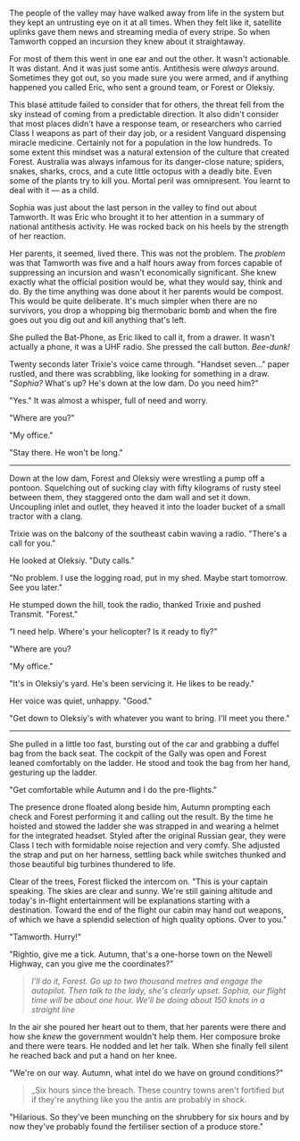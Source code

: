 The people of the valley may have walked away from life in the system but they kept an untrusting eye on it at all times. When they felt like it, satellite uplinks gave them news and streaming media of every stripe. So when Tamworth copped an incursion they knew about it straightaway. 

For most of them this went in one ear and out the other. It wasn't actionable. It was distant. And it was just some antis. Antithesis were _always_ around. Sometimes they got out, so you made sure you were armed, and if anything happened you called Eric, who sent a ground team, or Forest or Oleksiy.

This blas&eacute; attitude failed to consider that for others, the threat fell from the sky instead of coming from a predictable direction. It also didn't consider that most places didn't have a response team, or researchers who carried Class I weapons as part of their day job, or a resident Vanguard dispensing miracle medicine. Certainly not for a population in the low hundreds. To some extent this mindset was a natural extension of the culture that created Forest. Australia was always infamous for its danger-close nature; spiders, snakes, sharks, crocs, and a cute little octopus with a deadly bite. Even some of the plants try to kill you. Mortal peril was omnipresent. You learnt to deal with it &mdash; as a child.

Sophia was just about the last person in the valley to find out about Tamworth. It was Eric who brought it to her attention in a summary of national antithesis activity. He was rocked back on his heels by the strength of her reaction.

Her parents, it seemed, lived there. This was not the problem. The _problem_ was that Tamworth was five and a half hours away from forces capable of suppressing an incursion and wasn't economically significant. She knew exactly what the official position would be, what they would say, think and do. By the time anything was done about it her parents would be compost. This would be quite deliberate. It's much simpler when there are no survivors, you drop a whopping big thermobaric bomb and when the fire goes out you dig out and kill anything that's left.

She pulled the Bat-Phone, as Eric liked to call it, from a drawer. It wasn't actually a phone, it was a UHF radio. She pressed the call button. _Bee-dunk!_ 

Twenty seconds later Trixie's voice came through. "Handset seven..." paper rustled, and there was scrabbling, like looking for something in a draw. "_Sophia?_ What's up? He's down at the low dam. Do you need him?"

"Yes." It was almost a whisper, full of need and worry.

"Where are you?"

"My office."

"Stay there. He won't be long."

---

Down at the low dam, Forest and Oleksiy were wrestling a pump off a pontoon. Squelching out of sucking clay with fifty kilograms of rusty steel between them, they staggered onto the dam wall and set it down. Uncoupling inlet and outlet, they heaved it into the loader bucket of a small tractor with a clang. 

Trixie was on the balcony of the southeast cabin waving a radio. "There's a call for you."

He looked at Oleksiy. "Duty calls."

"No problem. I use the logging road, put in my shed. Maybe start tomorrow. See you later."

He stumped down the hill, took the radio, thanked Trixie and pushed Transmit. "Forest."

"I need help. Where's your helicopter? Is it ready to fly?"

"Where are you?

"My office."

"It's in Oleksiy's yard. He's been servicing it. He likes to be ready."

Her voice was quiet, unhappy. "Good."

"Get down to Oleksiy's with whatever you want to bring. I'll meet you there."

---

She pulled in a little too fast, bursting out of the car and grabbing a duffel bag from the back seat. The cockpit of the Gally was open and Forest leaned comfortably on the ladder. He stood and took the bag from her hand, gesturing up the ladder.

"Get comfortable while Autumn and I do the pre-flights."

The presence drone floated along beside him, Autumn prompting each check and Forest performing it and calling out the result. By the time he hoisted and stowed the ladder she was strapped in and wearing a helmet for the integrated headset. Styled after the original Russian gear, they were Class I tech with formidable noise rejection and very comfy. She adjusted the strap and put on her harness, settling back while switches thunked and those beautiful big turbines thundered to life.

Clear of the trees, Forest flicked the intercom on. "This is your captain speaking. The skies are clear and sunny. We're still gaining altitude and today's in-flight entertainment will be explanations starting with a destination. Toward the end of the flight our cabin may hand out weapons, of which we have a splendid selection of high quality options. Over to you."

"Tamworth. Hurry!"

"Rightio, give me a tick. Autumn, that's a one-horse town on the Newell Highway, can you give me the coordinates?"

> _I'll do it, Forest. Go up to two thousand metres and engage the autopilot. Then talk to the lady, she's clearly upset. Sophia, our flight time will be about one hour. We'll be doing about 150 knots in a straight line_

In the air she poured her heart out to them, that her parents were there and how she _knew_ the government wouldn't help them. Her composure broke and there were tears. He nodded and let her talk. When she finally fell silent he reached back and put a hand on her knee. 

"We're on our way. Autumn, what intel do we have on ground conditions?"

> _Six hours since the breach. These country towns aren't fortified but if they're anything like you the antis are probably in shock.

"Hilarious. So they've been munching on the shrubbery for six hours and by now they've probably found the fertiliser section of a produce store."
